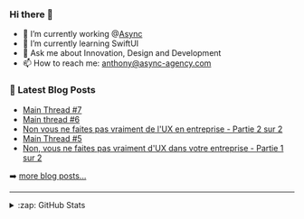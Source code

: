 ### Hi there 👋

<!--
**Akhu/Akhu** is a ✨ _special_ ✨ repository because its `README.md` (this file) appears on your GitHub profile.
-->
- 🔭 I’m currently working @[Async](https://async-agency.com) 
- 🌱 I’m currently learning SwiftUI
- 💬 Ask me about Innovation, Design and Development
- 📫 How to reach me: anthony@async-agency.com 

### 📕 Latest Blog Posts

<!-- BLOG-POST-LIST:START -->
- [Main Thread #7](https://blog.async-agency.com/maint-thread-7/)
- [Main thread #6](https://blog.async-agency.com/main-thread-6/)
- [Non vous ne faites pas vraiment de l'UX en entreprise - Partie 2 sur 2](https://blog.async-agency.com/non-vous-ne-faites-pas-vraiment-de-lux-en-entreprise-partie-2-sur-2/)
- [Main Thread #5](https://blog.async-agency.com/main-thread-5/)
- [Non, vous ne faites pas vraiment d'UX dans votre entreprise - Partie 1 sur 2](https://blog.async-agency.com/non-vous-ne-faites-pas-vraiment-dux-dans-votre-entreprise/)
<!-- BLOG-POST-LIST:END -->

➡️ [more blog posts...](https://blog.async-agency.com)

---

<details>
  <summary>:zap: GitHub Stats</summary>

  <img align="left" alt="Anthony's GitHub Stats" src="https://github-readme-stats.codestackr.vercel.app/api?username=Akhu&show_icons=true&hide_border=true" />

</details>


[website]: https://async-agency.com
[blog]: https://blog.async-agency.com
[twitter]: https://twitter.com/anthokhun
[linkedin]: https://www.linkedin.com/in/anthodacruz/
